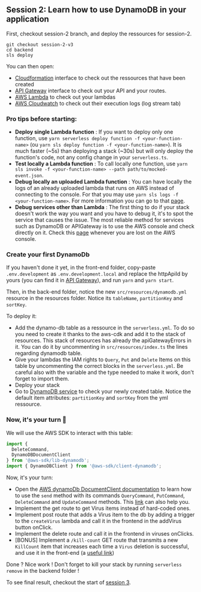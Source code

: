 ## Session 2: Learn how to use DynamoDB in your application

First, checkout session-2 branch, and deploy the ressources for session-2.

```
git checkout session-2-v3
cd backend
sls deploy
```

You can then open:

- [Cloudformation](https://eu-west-1.console.aws.amazon.com/cloudformation/home?region=eu-west-1) interface to check out the ressources that have been created
- [API Gateway](https://eu-west-1.console.aws.amazon.com/apigateway/home?region=eu-west-1) interface to check out your API and your routes.
- [AWS Lambda](https://eu-west-1.console.aws.amazon.com/lambda/home?region=eu-west-1) to check out your lambdas
- [AWS Cloudwatch](https://eu-west-1.console.aws.amazon.com/cloudwatch/home?region=eu-west-1) to check out their execution logs (log stream tab)

### Pro tips before starting:

- **Deploy single Lambda function** : If you want to deploy only one function, use `yarn serverless deploy function -f <your-function-name>` (ou `yarn sls deploy function -f <your-function-name>`). It is much faster (~5s) than deploying a stack (~30s) but will only deploy the function's code, not any config change in your `serverless.ts`.
- **Test locally a Lambda function** : To call locally one function, use `yarn sls invoke -f <your-function-name> --path path/to/mocked-event.json`.
- **Debug locally an uploaded Lambda function** : You can have locally the logs of an already uploaded lambda that runs on AWS instead of connecting to the console. For that you may use `yarn sls logs -f <your-function-name>`. For more information you can go to that [page](https://www.serverless.com/framework/docs/providers/aws/cli-reference/logs).
- **Debug services other than Lambda** : The first thing to do if your stack doesn't work the way you want and you have to debug it, it's to spot the service that causes the issue. The most reliable method for services such as DynamoDB or APIGateway is to use the AWS console and check directly on it. Check this [page](./aws-console-guide.md) whenever you are lost on the AWS console.

### Create your first DynamoDb

If you haven't done it yet, in the front-end folder, copy-paste `.env.development` as `.env.development.local` and replace the httpApiId by yours (you can find it in [API Gateway](https://eu-west-1.console.aws.amazon.com/apigateway/home?region=eu-west-1)), and run `yarn` and `yarn start`.

Then, in the back-end folder, notice the new `src/resources/dynamodb.yml` resource in the resources folder. Notice its `tableName`, `partitionKey` and `sortKey`. 

To deploy it:

- Add the dynamo-db table as a ressource in the `serverless.yml`. To do so you need to create it thanks to the aws-cdk and add it to the stack of resources. This stack of resources has already the apiGatewayErrors in it. You can do it by uncommenting in `src/resources/index.ts` the lines regarding dynamodb table.
- Give your lambdas the IAM rights to `Query`, `Put` and `Delete` Items on this table by uncommenting the correct blocks in the `serverless.yml`. Be careful also with the variable and the type needed to make it work, don't forget to import them.
- Deploy your stack
- Go to [DynamoDB service](https://eu-west-1.console.aws.amazon.com/dynamodb/home?region=eu-west-1) to check your newly created table. Notice the default item attributes: `partitionKey` and `sortKey` from the yml ressource.

### Now, it's your turn 💪

We will use the AWS SDK to interact with this table:

```typescript
import {
  DeleteCommand,
  DynamoDBDocumentClient
} from '@aws-sdk/lib-dynamodb';
import { DynamoDBClient } from '@aws-sdk/client-dynamodb';
```

Now, it's your turn:

- Open the [AWS dynamoDb DocumentClient documentation](https://docs.aws.amazon.com/sdk-for-javascript/v2/developer-guide/dynamodb-example-document-client.html) to learn how to use the `send` method with its commands `QueryCommand`, `PutCommand`, `DeleteCommand` and `UpdateCommand` methods. This [link](https://docs.aws.amazon.com/AWSJavaScriptSDK/v3/latest/modules/_aws_sdk_lib_dynamodb.html) can also help you.
- Implement the get route to get Virus items instead of hard-coded ones.
- Implement post route that adds a Virus item to the db by adding a trigger to the `createVirus` lambda and call it in the frontend in the addVirus button onClick.
- Implement the delete route and call it in the frontend in viruses onClicks.
- [BONUS] Implement a `/kill-count` GET route that transmits a new `KillCount` item that increases each time a `Virus` deletion is successful, and use it in the front-end (a [useful link](https://docs.aws.amazon.com/amazondynamodb/latest/developerguide/Expressions.UpdateExpressions.html#Expressions.UpdateExpressions.ADD))

Done ? Nice work ! Don't forget to kill your stack by running `serverless remove` in the backend folder !

To see final result, checkout the start of [session 3](./session-3.md).
